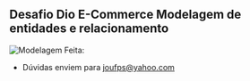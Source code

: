 ## Desafio Dio E-Commerce Modelagem de entidades e relacionamento

![Modelagem Feita: ](https://i.imgur.com/k3iXtRY.png)



- Dúvidas enviem para joufps@yahoo.com



